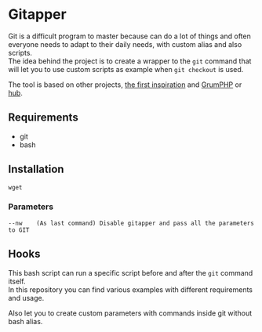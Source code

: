 # Gitapper

Git is a difficult program to master because can do a lot of things and often everyone needs to adapt to their daily needs, with custom alias and also scripts.  
The idea behind the project is to create a wrapper to the `git` command that will let you to use custom scripts as example when `git checkout` is used.

The tool is based on other projects, [the first inspiration](https://gist.github.com/mmueller/7286919) and [GrumPHP](https://github.com/phpro/grumphp) or [hub](https://hub.github.com/).

## Requirements

* git
* bash

## Installation

`wget `

### Parameters

```
--nw    (As last command) Disable gitapper and pass all the parameters to GIT
```

## Hooks

This bash script can run a specific script before and after the `git` command itself.  
In this repository you can find various examples with different requirements and usage.

Also let you to create custom parameters with commands inside git without bash alias.
